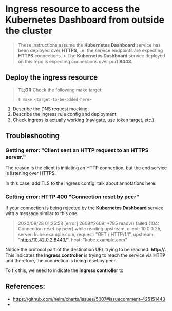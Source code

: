 # Ingress resource to access the Kubernetes Dashboard from outside the cluster

> These instructions assume the **Kubernetes Dashboard** service has been deployed over **HTTPS**, i.e. the service endpoints are expecting **HTTPS** connections. > The **Kubernetes Dashboard** service deployed on this repo is expecting connections over port **8443**.

## Deploy the ingress resource

> **TL;DR** Check the following make target:
> ```console
> $ make <target-to-be-added-here>
> ```
>

1. Describe the DNS request mocking.
2. Describe the ingress rule config and deployment
3. Check ingress is actually working (navigate, use token target, etc.)

## Troubleshooting

### Getting error: "Client sent an HTTP request to an HTTPS server."

The reason is the client is initiating an HTTP connection, but the end service is listening over HTTPS.

In this case, add TLS to the Ingress config. talk about annotations here.

### Getting error: HTTP 400 "Connection reset by peer"

If your connection is being rejected by the **Kubernetes Dashboard** service with a message similar to this one:

> 2020/08/28 01:25:58 [error] 2609#2609: *795 readv() failed (104: Connection reset by peer) while reading upstream, client: 10.0.0.25, server: kube.example.com, request: "GET / HTTP/1.1", upstream: "http://10.42.0.2:8443/", host: "kube.example.com"
>

Notice the protocol part of the destination URL trying to be reached: **http://**. This indicates the **Ingress controller** is trying to reach the service via **HTTP** and therefore, the connection is being reset by peer.

To fix this, we need to indicate the **Ingress controller** to

## References:
* https://github.com/helm/charts/issues/5007#issuecomment-425151443
*
